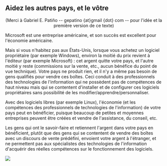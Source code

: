 <?php require("../../entete.php"); ?> <?php require("../../base.php"); ?>

<div id="corps">

<h2>Aidez les autres pays, et le vôtre</h2>

<center>(Merci à Gabriel E. Patiño -- gepatino {at}gmail {dot} com -- 
pour l'idée et la première version de ce texte) </center>

<p>Microsoft est une entreprise américaine, et son succès est
excellent pour l'économie américaine.</p>

<p>Mais si vous n'habitez pas aux États-Unis, lorsque vous achetez un
logiciel propriétaire (par exemple Windows), environ la moitié du prix
revient à l'éditeur (par exemple Microsoft) : cet argent quitte votre
pays, et l'autre moitié y reste (commissions sur la vente, etc., aucun
bénéfice du point de vue technique). Votre pays ne produit rien, et il
n'y a même pas besoin de gens qualifiés pour vendre ces boîtes. Ceci
conduit à des professionnels des technologies de l'information qui ne
possèdent pas de compétences de haut niveau mais qui se contentent 
d'installer et de configurer ces logiciels propriétaires sans possibilité
de les modifier/apprendre/personnaliser.</p>

<p>Avec des logiciels libres (par exemple Linux), l'économie (et les
compétences des professionnels de technologies de l'information) de
votre pays peut en bénéficier, puisque beaucoup de petites et moyennes
entreprises peuvent être créées et vendre de l'assistance, du conseil,
etc.</p>

<p>Les gens qui ont le savoir-faire et retiennent l'argent dans votre pays
en bénéficient, plutôt que des gens qui se contentent de vendre des boîtes
avec un discours de vente prédéfini, envoient votre argent à l'étranger, et
ne permettent pas aux spécialistes des technologies de l'information
d'acquérir des réelles compétences sur le fonctionnement des logiciels.</p>

<img src="Images/earth.png" />

</div>


